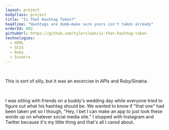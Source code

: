 ```yaml
---
layout: project
bodyClass: project
title: "Is That Hashtag Taken?"
headline: "Hashtags are dumb–make sure yours isn't taken already"
orderId: 002
githubUrl: https://github.com/tylersloan/is-that-hashtag-taken
technologies:
  - HTML
  - SCSS
  - Ruby
  - Sinatra
---
```


<br/>

This is sort of silly, but it was an excercise in APIs and Ruby/Sinatra.

<br/>

I was sitting with friends on a buddy's wedding day while everyone tried to figure out what his hashtag should be. We wanted to know if "that one" had been taken yet so I though, "Hey, I bet I can make an app to just look these words up on whatever social media site." I stopped with Instagram and Twitter because it's my little thing and that's all I cared about.